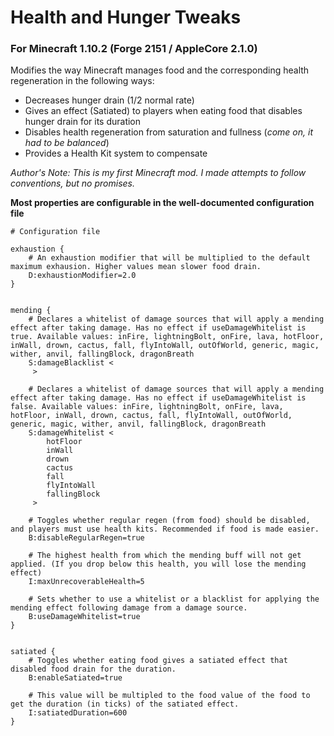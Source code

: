 # Health and Hunger Tweaks
### For Minecraft 1.10.2 (Forge 2151 / AppleCore 2.1.0)
Modifies the way Minecraft manages food and the corresponding health regeneration in the following ways:
 * Decreases hunger drain (1/2 normal rate)
 * Gives an effect (Satiated) to players when eating food that disables hunger drain for its duration
 * Disables health regeneration from saturation and fullness (*come on, it had to be balanced*)
 * Provides a Health Kit system to compensate

*Author's Note: This is my first Minecraft mod. I made attempts to follow conventions, but no promises.*

**Most properties are configurable in the well-documented configuration file**
```
# Configuration file

exhaustion {
    # An exhaustion modifier that will be multiplied to the default maximum exhausion. Higher values mean slower food drain.
    D:exhaustionModifier=2.0
}


mending {
    # Declares a whitelist of damage sources that will apply a mending effect after taking damage. Has no effect if useDamageWhitelist is true. Available values: inFire, lightningBolt, onFire, lava, hotFloor, inWall, drown, cactus, fall, flyIntoWall, outOfWorld, generic, magic, wither, anvil, fallingBlock, dragonBreath
    S:damageBlacklist <
     >

    # Declares a whitelist of damage sources that will apply a mending effect after taking damage. Has no effect if useDamageWhitelist is false. Available values: inFire, lightningBolt, onFire, lava, hotFloor, inWall, drown, cactus, fall, flyIntoWall, outOfWorld, generic, magic, wither, anvil, fallingBlock, dragonBreath
    S:damageWhitelist <
        hotFloor
        inWall
        drown
        cactus
        fall
        flyIntoWall
        fallingBlock
     >

    # Toggles whether regular regen (from food) should be disabled, and players must use health kits. Recommended if food is made easier.
    B:disableRegularRegen=true

    # The highest health from which the mending buff will not get applied. (If you drop below this health, you will lose the mending effect)
    I:maxUnrecoverableHealth=5

    # Sets whether to use a whitelist or a blacklist for applying the mending effect following damage from a damage source.
    B:useDamageWhitelist=true
}


satiated {
    # Toggles whether eating food gives a satiated effect that disabled food drain for the duration.
    B:enableSatiated=true

    # This value will be multipled to the food value of the food to get the duration (in ticks) of the satiated effect.
    I:satiatedDuration=600
}



```